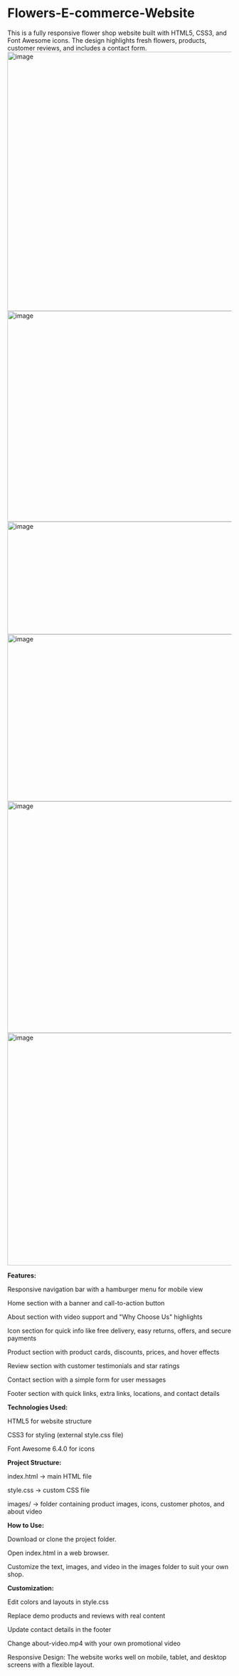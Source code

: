 # Flowers-E-commerce-Website
This is a fully responsive flower shop website built with HTML5, CSS3, and Font Awesome icons. The design highlights fresh flowers, products, customer reviews, and includes a contact form.
<img width="1313" height="582" alt="image" src="https://github.com/user-attachments/assets/864987d8-99e6-4ddd-9417-2c5878fd8e14" />
<img width="1336" height="473" alt="image" src="https://github.com/user-attachments/assets/5d065958-d486-498b-b6d9-11954977c04e" />
<img width="1343" height="253" alt="image" src="https://github.com/user-attachments/assets/54ec5a7f-9f8e-457c-8353-f4e379bcde41" />
<img width="1326" height="375" alt="image" src="https://github.com/user-attachments/assets/72219826-6128-453e-a911-8acd3ada477c" />
<img width="1267" height="520" alt="image" src="https://github.com/user-attachments/assets/2ea3d116-56be-40d8-8bd3-9b8854139d4c" />
<img width="1328" height="522" alt="image" src="https://github.com/user-attachments/assets/65fa62f7-d1fc-454e-b6b7-88adb356d246" />

**Features:**

Responsive navigation bar with a hamburger menu for mobile view

Home section with a banner and call-to-action button

About section with video support and "Why Choose Us" highlights

Icon section for quick info like free delivery, easy returns, offers, and secure payments

Product section with product cards, discounts, prices, and hover effects

Review section with customer testimonials and star ratings

Contact section with a simple form for user messages

Footer section with quick links, extra links, locations, and contact details

**Technologies Used:**

HTML5 for website structure

CSS3 for styling (external style.css file)

Font Awesome 6.4.0 for icons

**Project Structure:**

index.html → main HTML file

style.css → custom CSS file

images/ → folder containing product images, icons, customer photos, and about video

**How to Use:**

Download or clone the project folder.

Open index.html in a web browser.

Customize the text, images, and video in the images folder to suit your own shop.

**Customization:**

Edit colors and layouts in style.css

Replace demo products and reviews with real content

Update contact details in the footer

Change about-video.mp4 with your own promotional video

Responsive Design:
The website works well on mobile, tablet, and desktop screens with a flexible layout.
